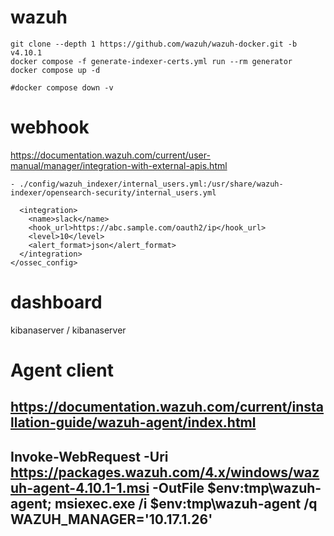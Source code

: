 # wazuh
```code
git clone --depth 1 https://github.com/wazuh/wazuh-docker.git -b v4.10.1
docker compose -f generate-indexer-certs.yml run --rm generator
docker compose up -d

#docker compose down -v
```

# webhook 
https://documentation.wazuh.com/current/user-manual/manager/integration-with-external-apis.html
```code
- ./config/wazuh_indexer/internal_users.yml:/usr/share/wazuh-indexer/opensearch-security/internal_users.yml

  <integration>
    <name>slack</name>
    <hook_url>https://abc.sample.com/oauth2/ip</hook_url>
    <level>10</level>
    <alert_format>json</alert_format>
  </integration>
</ossec_config>
```

# dashboard
kibanaserver / kibanaserver

# Agent client
## https://documentation.wazuh.com/current/installation-guide/wazuh-agent/index.html
## Invoke-WebRequest -Uri https://packages.wazuh.com/4.x/windows/wazuh-agent-4.10.1-1.msi -OutFile $env:tmp\wazuh-agent; msiexec.exe /i $env:tmp\wazuh-agent /q WAZUH_MANAGER='10.17.1.26'
